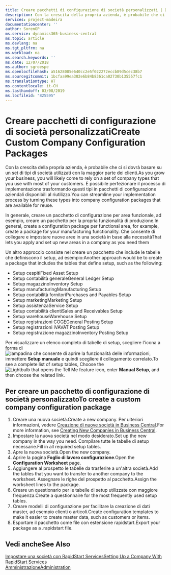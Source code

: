 ```yaml
---
title: Creare pacchetti di configurazione di società personalizzati | Documenti Microsoft
description: Con la crescita della propria azienda, è probabile che ci si dovrà basare su un set di tipi di società utilizzati con la maggior parte dei clienti. È possibile perfezionare il processo di implementazione trasformando questi tipi in pacchetti di configurazione aziendali disponibili al riutilizzo.
services: project-madeira
documentationcenter: ''
author: SorenGP
ms.service: dynamics365-business-central
ms.topic: article
ms.devlang: na
ms.tgt_pltfrm: na
ms.workload: na
ms.search.keywords: ''
ms.date: 12/07/2018
ms.author: sgroespe
ms.openlocfilehash: a51628085e640cc2e5f022272eccb89d5cec38b7
ms.sourcegitcommit: 1bcfaa99ea302e6b84b8361ca02730b135557fc1
ms.translationtype: HT
ms.contentlocale: it-CH
ms.lasthandoff: 03/08/2019
ms.locfileid: "825595"
---
```

# <a name="create-custom-company-configuration-packages"></a><span data-ttu-id="49ac2-104">Creare pacchetti di configurazione di società personalizzati</span><span class="sxs-lookup"><span data-stu-id="49ac2-104">Create Custom Company Configuration Packages</span></span>
<span data-ttu-id="49ac2-105">Con la crescita della propria azienda, è probabile che ci si dovrà basare su un set di tipi di società utilizzati con la maggior parte dei clienti.</span><span class="sxs-lookup"><span data-stu-id="49ac2-105">As you grow your business, you will likely come to rely on a set of company types that you use with most of your customers.</span></span> <span data-ttu-id="49ac2-106">È possibile perfezionare il processo di implementazione trasformando questi tipi in pacchetti di configurazione aziendali disponibili al riutilizzo.</span><span class="sxs-lookup"><span data-stu-id="49ac2-106">You can streamline your implementation process by turning these types into company configuration packages that are available for reuse.</span></span>  

<span data-ttu-id="49ac2-107">In generale, creare un pacchetto di configurazione per area funzionale, ad esempio, creare un pacchetto per la propria funzionalità di produzione.</span><span class="sxs-lookup"><span data-stu-id="49ac2-107">In general, create a configuration package per functional area, for example, create a package for your manufacturing functionality.</span></span> <span data-ttu-id="49ac2-108">Che consente di collegare e impostare nuove aree in una società in base alla necessità</span><span class="sxs-lookup"><span data-stu-id="49ac2-108">That lets you apply and set up new areas in a company as you need them</span></span>  

<span data-ttu-id="49ac2-109">Un altro approccio consiste nel creare un pacchetto che include le tabelle che definiscono il setup, ad esempio:</span><span class="sxs-lookup"><span data-stu-id="49ac2-109">Another approach would be to create a package that includes the tables that define setup, such as the following:</span></span>  

-   <span data-ttu-id="49ac2-110">Setup cespiti</span><span class="sxs-lookup"><span data-stu-id="49ac2-110">Fixed Asset Setup</span></span>  
-   <span data-ttu-id="49ac2-111">Setup contabilità generale</span><span class="sxs-lookup"><span data-stu-id="49ac2-111">General Ledger Setup</span></span>  
-   <span data-ttu-id="49ac2-112">Setup magazzino</span><span class="sxs-lookup"><span data-stu-id="49ac2-112">Inventory Setup</span></span>  
-   <span data-ttu-id="49ac2-113">Setup manufacturing</span><span class="sxs-lookup"><span data-stu-id="49ac2-113">Manufacturing Setup</span></span>  
-   <span data-ttu-id="49ac2-114">Setup contabilità fornitori</span><span class="sxs-lookup"><span data-stu-id="49ac2-114">Purchases and Payables Setup</span></span>  
-   <span data-ttu-id="49ac2-115">Setup marketing</span><span class="sxs-lookup"><span data-stu-id="49ac2-115">Marketing Setup</span></span>  
-   <span data-ttu-id="49ac2-116">Setup assistenza</span><span class="sxs-lookup"><span data-stu-id="49ac2-116">Service Setup</span></span>  
-   <span data-ttu-id="49ac2-117">Setup contabilità clienti</span><span class="sxs-lookup"><span data-stu-id="49ac2-117">Sales and Receivables Setup</span></span>  
-   <span data-ttu-id="49ac2-118">Setup warehouse</span><span class="sxs-lookup"><span data-stu-id="49ac2-118">Warehouse Setup</span></span>  
-   <span data-ttu-id="49ac2-119">Setup registrazioni COGE</span><span class="sxs-lookup"><span data-stu-id="49ac2-119">General Posting Setup</span></span>  
-   <span data-ttu-id="49ac2-120">Setup registrazioni IVA</span><span class="sxs-lookup"><span data-stu-id="49ac2-120">VAT Posting Setup</span></span>  
-   <span data-ttu-id="49ac2-121">Setup registrazione magazzino</span><span class="sxs-lookup"><span data-stu-id="49ac2-121">Inventory Posting Setup</span></span>  

<span data-ttu-id="49ac2-122">Per visualizzare un elenco completo di tabelle di setup, scegliere l'icona a forma di ![lampadina che consente di aprire la funzionalità delle informazioni](media/ui-search/search_small.png "Informazioni sull'operazione che si desidera eseguire"), immettere **Setup manuale** e quindi scegliere il collegamento correlato.</span><span class="sxs-lookup"><span data-stu-id="49ac2-122">To see a complete list of setup tables, Choose the ![Lightbulb that opens the Tell Me feature](media/ui-search/search_small.png "Tell me what you want to do") icon, enter **Manual Setup**, and then choose the related link.</span></span>  

## <a name="to-create-a-custom-company-configuration-package"></a><span data-ttu-id="49ac2-123">Per creare un pacchetto di configurazione di società personalizzato</span><span class="sxs-lookup"><span data-stu-id="49ac2-123">To create a custom company configuration package</span></span>  
1.  <span data-ttu-id="49ac2-124">Creare una nuova società.</span><span class="sxs-lookup"><span data-stu-id="49ac2-124">Create a new company.</span></span> <span data-ttu-id="49ac2-125">Per ulteriori informazioni, vedere [Creazione di nuove società in Business Central](about-new-company.md).</span><span class="sxs-lookup"><span data-stu-id="49ac2-125">For more information, see [Creating New Companies in Business Central](about-new-company.md).</span></span>  
3.  <span data-ttu-id="49ac2-126">Impostare la nuova società nel modo desiderato.</span><span class="sxs-lookup"><span data-stu-id="49ac2-126">Set up the new company in the way you need.</span></span> <span data-ttu-id="49ac2-127">Compilare tutte le tabelle di setup necessarie.</span><span class="sxs-lookup"><span data-stu-id="49ac2-127">Fill in all required setup tables.</span></span>  
4.  <span data-ttu-id="49ac2-128">Apre la nuova società.</span><span class="sxs-lookup"><span data-stu-id="49ac2-128">Open the new company.</span></span>
5. <span data-ttu-id="49ac2-129">Aprire la pagina **Foglio di lavoro configurazione**.</span><span class="sxs-lookup"><span data-stu-id="49ac2-129">Open the **Configuration Worksheet** page.</span></span>  
6.  <span data-ttu-id="49ac2-130">Aggiungere al prospetto le tabelle da trasferire a un'altra società.</span><span class="sxs-lookup"><span data-stu-id="49ac2-130">Add the tables that you want to transfer to another company to the worksheet.</span></span> <span data-ttu-id="49ac2-131">Assegnare le righe del prospetto al pacchetto.</span><span class="sxs-lookup"><span data-stu-id="49ac2-131">Assign the worksheet lines to the package.</span></span>  
7.  <span data-ttu-id="49ac2-132">Creare un questionario per le tabelle di setup utilizzate con maggiore frequenza.</span><span class="sxs-lookup"><span data-stu-id="49ac2-132">Create a questionnaire for the most frequently used setup tables.</span></span>  
8.  <span data-ttu-id="49ac2-133">Creare modelli di configurazione per facilitare la creazione di dati master, ad esempio clienti o articoli.</span><span class="sxs-lookup"><span data-stu-id="49ac2-133">Create configuration templates to make it easier to create master data, such as customers or items.</span></span>  
9.  <span data-ttu-id="49ac2-134">Esportare il pacchetto come file con estensione rapidstart.</span><span class="sxs-lookup"><span data-stu-id="49ac2-134">Export your package as a .rapidstart file.</span></span>  

## <a name="see-also"></a><span data-ttu-id="49ac2-135">Vedi anche</span><span class="sxs-lookup"><span data-stu-id="49ac2-135">See Also</span></span>  
[<span data-ttu-id="49ac2-136">Impostare una società con RapidStart Services</span><span class="sxs-lookup"><span data-stu-id="49ac2-136">Setting Up a Company With RapidStart Services</span></span>](admin-set-up-a-company-with-rapidstart.md)  
[<span data-ttu-id="49ac2-137">Amministrazione</span><span class="sxs-lookup"><span data-stu-id="49ac2-137">Administration</span></span>](admin-setup-and-administration.md)
